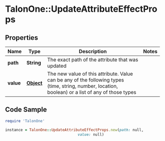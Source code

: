 # TalonOne::UpdateAttributeEffectProps

## Properties

Name | Type | Description | Notes
------------ | ------------- | ------------- | -------------
**path** | **String** | The exact path of the attribute that was updated | 
**value** | [**Object**](.md) | The new value of this attribute. Value can be any of the following types (time, string, number, location, boolean) or a list of any of those types | 

## Code Sample

```ruby
require 'TalonOne'

instance = TalonOne::UpdateAttributeEffectProps.new(path: null,
                                 value: null)
```


